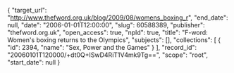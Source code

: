 {
  "target_url": "http://www.thefword.org.uk/blog/2009/08/womens_boxing_r", 
  "end_date": null, 
  "date": "2006-01-01T12:00:00", 
  "slug": 60588389, 
  "publisher": "thefword.org.uk", 
  "open_access": true, 
  "npld": true, 
  "title": "F-word: Women's boxing returns to the Olympics", 
  "subjects": [], 
  "collections": [
    {
      "id": 2394, 
      "name": "Sex, Power and the Games"
    }
  ], 
  "record_id": "20060101T120000/+dt0Q+ISwD4RiT1V4mk9Tg==", 
  "scope": "root", 
  "start_date": null
}

